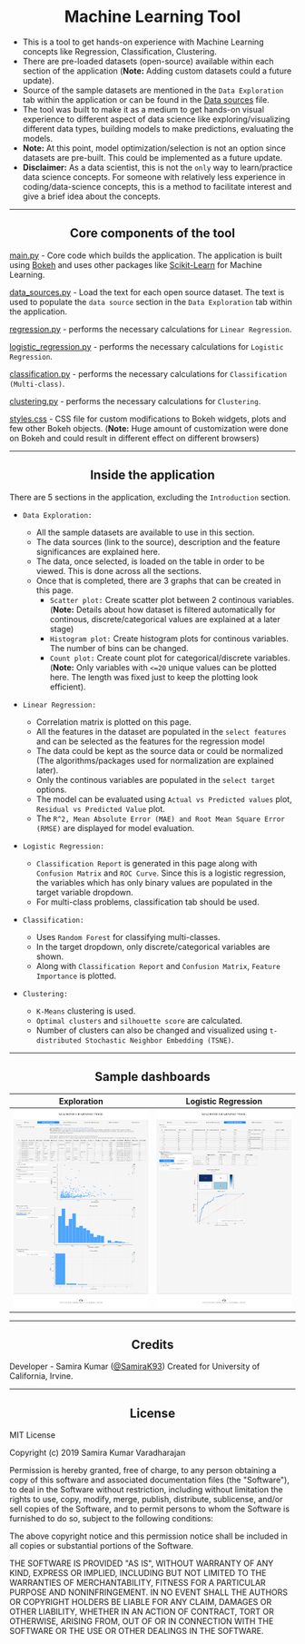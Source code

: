 <h1 align="center"> Machine Learning Tool </h1>

- This is a tool to get hands-on experience with Machine Learning concepts like Regression, Classification, Clustering.
- There are pre-loaded datasets (open-source) available within each section of the application (**Note:** Adding custom datasets could a future update).
- Source of the sample datasets are mentioned in the `Data Exploration` tab within the application or can be found in the [Data sources](Data/data_sources.csv) file.
- The tool was built to make it as a medium to get hands-on visual experience to different aspect of data science like exploring/visualizing different data types, building models to make predictions, evaluating the models.
- **Note:** At this point, model optimization/selection is not an option since datasets are pre-built. This could be implemented as a future update.
- **Disclaimer:** As a data scientist, this is not the `only` way to learn/practice data science concepts. For someone with relatively less experience in coding/data-science concepts, this is a method to facilitate interest and give a brief idea about the concepts.

---

<h2 align="center"> Core components of the tool </h2>


[main.py](main.py) - Core code which builds the application. The application is built using [Bokeh](https://docs.bokeh.org/en/latest/) and uses other packages like [Scikit-Learn](https://scikit-learn.org/stable/) for Machine Learning.

[data_sources.py](data_sources.py) - Load the text for each open source dataset. The text is used to populate the `data source` section in the `Data Exploration` tab within the application. 

[regression.py](regression.py) - performs the necessary calculations for `Linear Regression`.

[logistic_regression.py](logistic_regression.py) - performs the necessary calculations for `Logistic Regression`.

[classification.py](classification.py) - performs the necessary calculations for `Classification (Multi-class)`.

[clustering.py](clustering.py) - performs the necessary calculations for `Clustering`.

[styles.css](templates/styles.css) - CSS file for custom modifications to Bokeh widgets, plots and few other Bokeh objects. (**Note:** Huge amount of customization were done on Bokeh and could result in different effect on different browsers)

---

<h2 align="center"> Inside the application </h2>

There are 5 sections in the application, excluding the `Introduction` section.

- `Data Exploration:`

    - All the sample datasets are available to use in this section.
    - The data sources (link to the source), description and the feature significances are explained here.
    - The data, once selected, is loaded on the table in order to be viewed. This is done across all the sections.
    - Once that is completed, there are 3 graphs that can be created in this page. 
        - `Scatter plot:` Create scatter plot between 2 continous variables. (**Note:** Details about how dataset is filtered automatically for continous, discrete/categorical values are explained at a later stage)
        - `Histogram plot:` Create histogram plots for continous variables. The number of bins can be changed.
        - `Count plot:` Create count plot for categorical/discrete variables. (**Note:** Only variables with `<=20` unique values can be plotted here. The length was fixed just to keep the plotting look efficient).

- `Linear Regression:`

    - Correlation matrix is plotted on this page.
    - All the features in the dataset are populated in the `select features` and can be selected as the features for the regression model
    - The data could be kept as the source data or could be normalized (The algorithms/packages used for normalization are explained later).
    - Only the continous variables are populated in the `select target` options.
    - The model can be evaluated using `Actual vs Predicted values` plot, `Residual vs Predicted Value` plot.
    - The `R^2, Mean Absolute Error (MAE) and Root Mean Square Error (RMSE)` are displayed for model evaluation.

- `Logistic Regression:`

    - `Classification Report` is generated in this page along with `Confusion Matrix` and `ROC Curve`.
    Since this is a logistic regression, the variables which has only binary values are populated in the target variable dropdown. 
    - For multi-class problems, classification tab should be used.

- `Classification:`

    - Uses `Random Forest` for classifying multi-classes.
    - In the target dropdown, only discrete/categorical variables are shown.
    - Along with `Classification Report` and `Confusion Matrix`, `Feature Importance` is plotted.

- `Clustering:`

    - `K-Means` clustering is used.
    - `Optimal clusters` and `silhouette score` are calculated.
    - Number of clusters can also be changed and visualized using `t-distributed Stochastic Neighbor Embedding (TSNE)`.

---

<h2 align="center"> Sample dashboards </h2>

Exploration |  Logistic Regression
:-------------------------:|:-------------------------:
<img src="./images/exploration.png" width="300" height="350" />  |  <img src="./images/logistic.png" width="300" height="350" /> 

---

<h2 align="center"> Credits </h2>

Developer - Samira Kumar ([@SamiraK93](https://twitter.com/Samirak93))
Created for University of California, Irvine.

---

<h2 align="center"> License </h2>

MIT License

Copyright (c) 2019 Samira Kumar Varadharajan

Permission is hereby granted, free of charge, to any person obtaining a copy
of this software and associated documentation files (the "Software"), to deal
in the Software without restriction, including without limitation the rights
to use, copy, modify, merge, publish, distribute, sublicense, and/or sell
copies of the Software, and to permit persons to whom the Software is
furnished to do so, subject to the following conditions:

The above copyright notice and this permission notice shall be included in all
copies or substantial portions of the Software.

THE SOFTWARE IS PROVIDED "AS IS", WITHOUT WARRANTY OF ANY KIND, EXPRESS OR
IMPLIED, INCLUDING BUT NOT LIMITED TO THE WARRANTIES OF MERCHANTABILITY,
FITNESS FOR A PARTICULAR PURPOSE AND NONINFRINGEMENT. IN NO EVENT SHALL THE
AUTHORS OR COPYRIGHT HOLDERS BE LIABLE FOR ANY CLAIM, DAMAGES OR OTHER
LIABILITY, WHETHER IN AN ACTION OF CONTRACT, TORT OR OTHERWISE, ARISING FROM,
OUT OF OR IN CONNECTION WITH THE SOFTWARE OR THE USE OR OTHER DEALINGS IN THE
SOFTWARE.
